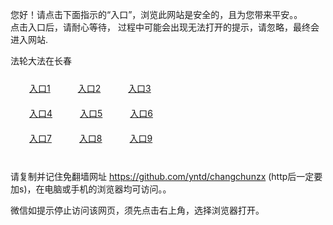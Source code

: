 您好！请点击下面指示的“入口”，浏览此网站是安全的，且为您带来平安。。 <br/>
点击入口后，请耐心等待， 过程中可能会出现无法打开的提示，请忽略，最终会进入网站. </br>

法轮大法在长春<br/>
<div style="padding:10px"><a style="margin:20px" target="_blank" href="https://d1fx8xl6znlntm.cloudfront.net/2Qpsp?xsakood" id="ccLink1" rel="nofollow">入口1</a> <a target="_blank" style="margin:20px" href="https://dmdyn514lhfq1.cloudfront.net/2Qpsp?yylklhp" id="ccLink2" rel="nofollow">入口2</a> <a style="margin:20px" target="_blank" href="https://d2aqgz0ako7jb0.cloudfront.net/2Qpsp?ppjwdybq" id="ccLink3" rel="nofollow">入口3</a></div>

<div style="padding:10px" ><a style="margin:20px" target="_blank" href="https://d1fx8xl6znlntm.cloudfront.net/2Qpsp?xsakood" id="ccLink4" rel="nofollow">入口4</a> <a style="margin:20px" href="https://dmdyn514lhfq1.cloudfront.net/2Qpsp?yylklhp" target="_blank" id="ccLink5" rel="nofollow">入口5</a> <a style="margin:20px" href="https://d2aqgz0ako7jb0.cloudfront.net/2Qpsp?ppjwdybq" target="_blank" id="ccLink6" rel="nofollow">入口6</a></div>

<div style="padding:10px"><a style="margin:20px" target="_blank" href="https://d1fx8xl6znlntm.cloudfront.net/2Qpsp?xsakood" id="ccLink7" rel="nofollow">入口7</a> <a style="margin:20px" href="https://dmdyn514lhfq1.cloudfront.net/2Qpsp?yylklhp" target="_blank" id="ccLink8" rel="nofollow">入口8</a> <a style="margin:20px" target="_blank" href="https://d2aqgz0ako7jb0.cloudfront.net/2Qpsp?ppjwdybq" id="ccLink9" rel="nofollow">入口9</a></div>

<br/>



请复制并记住免翻墙网址 https://github.com/yntd/changchunzx (http后一定要加s)，在电脑或手机的浏览器均可访问。。<br/>

微信如提示停止访问该网页，须先点击右上角，选择浏览器打开。
